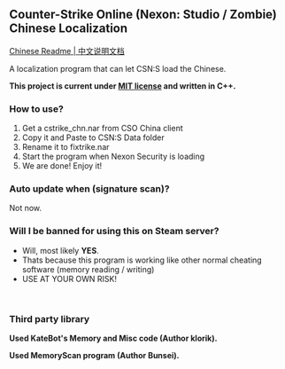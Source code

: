 ## Counter-Strike Online (Nexon: Studio / Zombie) Chinese Localization

[Chinese Readme | 中文说明文档](./README_CN.md)

A localization program that can let CSN:S load the Chinese.

**This project is current under [MIT license](./LICENSE) and written in C++.**

### How to use?
1. Get a cstrike_chn.nar from CSO China client
2. Copy it and Paste to CSN:S Data folder
3. Rename it to fixtrike.nar
4. Start the program when Nexon Security is loading
5. We are done! Enjoy it!

### Auto update when (signature scan)?
Not now.

### Will I be banned for using this on Steam server?
- Will, most likely **YES**.
- Thats because this program is working like other normal cheating software (memory reading / writing)
- USE AT YOUR OWN RISK!

‮

### Third party library

**Used KateBot's Memory and Misc code (Author klorik).**

**Used MemoryScan program (Author Bunsei).**
